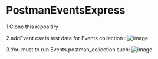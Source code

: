 # PostmanEventsExpress
1.Clone this repositiry

2.addEvent.csv is test data for Events collection  : ![image](https://user-images.githubusercontent.com/70840510/114236836-e2878180-998a-11eb-8715-3158c54f72eb.png)

3.You must to run Events.postman_collection such: ![image](https://user-images.githubusercontent.com/70840510/114237137-50cc4400-998b-11eb-835d-28eab878f73c.png)

